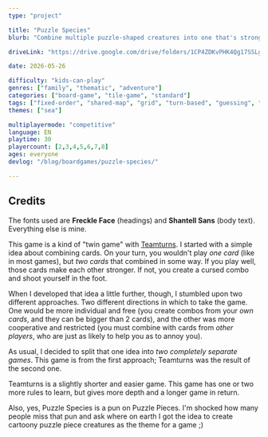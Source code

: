 ```yaml
---
type: "project"

title: "Puzzle Species"
blurb: "Combine multiple puzzle-shaped creatures into one that's stronger than the sum of its parts---and use it to confuse the opponent's puzzles."

driveLink: "https://drive.google.com/drive/folders/1CP4ZDKvPHK4Qg17SSLgmMR8NBmfXmAbY"

date: 2026-05-26

difficulty: "kids-can-play"
genres: ["family", "thematic", "adventure"]
categories: ["board-game", "tile-game", "standard"]
tags: ["fixed-order", "shared-map", "grid", "turn-based", "guessing", "bias", "variable-setup", "orientation", "set-collection", "high-score"]
themes: ["sea"]

multiplayermode: "competitive"
language: EN
playtime: 30
playercount: [2,3,4,5,6,7,8]
ages: everyone
devlog: "/blog/boardgames/puzzle-species/"

---
```


## Credits

The fonts used are **Freckle Face** (headings) and **Shantell Sans** (body text). Everything else is mine.

This game is a kind of "twin game" with [Teamturns](/teamturns/). I started with a simple idea about combining cards. On your turn, you wouldn't play _one card_ (like in most games), but _two cards_ that combined in some way. If you play well, those cards make each other stronger. If not, you create a cursed combo and shoot yourself in the foot.

When I developed that idea a little further, though, I stumbled upon two different approaches. Two different directions in which to take the game. One would be more individual and free (you create combos from your _own cards_, and they can be bigger than 2 cards), and the other was more cooperative and restricted (you must combine with cards from _other players_, who are just as likely to help you as to annoy you).

As usual, I decided to split that one idea into _two completely separate games_. This game is from the first approach; Teamturns was the result of the second one.

Teamturns is a slightly shorter and easier game. This game has one or two more rules to learn, but gives more depth and a longer game in return.

Also, yes, Puzzle Species is a pun on Puzzle Pieces. I'm shocked how many people miss that pun and ask where on earth I got the idea to create cartoony puzzle piece creatures as the theme for a game ;)
